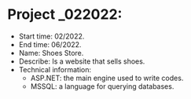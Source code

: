 # Project _022022:
 - Start time: 02/2022.
 - End time: 06/2022.
 - Name: Shoes Store.
 - Describe: Is a website that sells shoes.
 - Technical information: 
    - ASP.NET: the main engine used to write codes.
    - MSSQL: a language for querying databases.